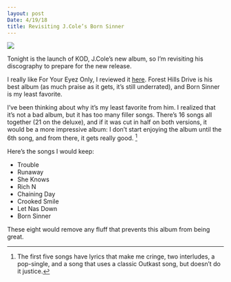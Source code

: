 ```yaml
---
layout: post
Date: 4/19/18
title: Revisiting J.Cole’s Born Sinner
---
```


![][image-1]

Tonight is the launch of KOD, J.Cole’s new album, so I’m revisiting his discography to prepare for the new release.

I really like For Your Eyez Only, I reviewed it [here][1]. Forest Hills Drive is his best album (as much praise as it gets, it’s still underrated), and Born Sinner is my least favorite. 

I’ve been thinking about why it’s my least favorite from him. I realized that it’s not a bad album, but it has too many filler songs. There’s 16 songs all together (21 on the deluxe), and if it was cut in half on both versions, it would be a more impressive album: I don’t start enjoying the album until the 6th song, and from there, it gets really good. [^1]

Here’s the songs I would keep:

- Trouble
- Runaway
- She Knows
- Rich N
- Chaining Day
- Crooked Smile
- Let Nas Down
- Born Sinner

These eight would remove any fluff that prevents this album from being great.

[^1]:	The first five songs have lyrics that make me cringe, two interludes, a pop-single, and a song that uses a classic Outkast song, but doesn’t do it justice.

[1]:	/eyez/

[image-1]:	http://www.rap-up.com/app/uploads/2013/05/born-sinner-standard.jpg
